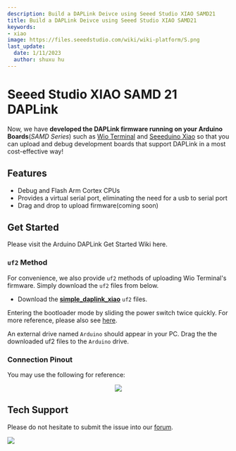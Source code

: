 ```yaml
---
description: Build a DAPLink Deivce using Seeed Studio XIAO SAMD21
title: Build a DAPLink Deivce using Seeed Studio XIAO SAMD21
keywords:
- xiao
image: https://files.seeedstudio.com/wiki/wiki-platform/S.png
last_update:
  date: 1/11/2023
  author: shuxu hu
---
```

# Seeed Studio XIAO SAMD 21 DAPLink

Now, we have **developed the DAPLink firmware running on your Arduino Boards**(*SAMD Series*) such as [Wio Terminal](https://www.seeedstudio.com/Wio-Terminal-p-4509.html) and [Seeeduino Xiao](https://www.seeedstudio.com/Seeeduino-XIAO-Arduino-Microcontroller-SAMD21-Cortex-M0+-p-4426.html) so that you can upload and debug development boards that support DAPLink in a most cost-effective way!

## Features

- Debug and Flash Arm Cortex CPUs
- Provides a virtual serial port, eliminating the need for a usb to serial port
- Drag and drop to upload firmware(coming soon)

## Get Started

Please visit the Arduino DAPLink Get Started Wiki here.

### `uf2` Method

For convenience, we also provide `uf2` methods of uploading Wio Terminal's firmware. Simply download the `uf2` files from below.

- Download the [**simple_daplink_xiao**](http://files.seeedstudio.com/wiki/Seeeduino-XIAO/res/simple_daplink_xiao.uf2) `uf2` files.

Entering the bootloader mode by sliding the power switch twice quickly. For more reference, please also see [here](https://wiki.seeedstudio.com/Wio-Terminal-Getting-Started/#faq).

An external drive named `Arduino` should appear in your PC. Drag the the downloaded uf2 files to the `Arduino` drive.

### Connection Pinout

You may use the following for reference:

<div align="center"><img src="https://files.seeedstudio.com/wiki/DAPLink/daplink-xiao.jpg" /></div>


## Tech Support

Please do not hesitate to submit the issue into our [forum](https://forum.seeedstudio.com/).
<br />
<p style={{textAlign: 'center'}}><a href="https://www.seeedstudio.com/act-4.html?utm_source=wiki&utm_medium=wikibanner&utm_campaign=newproducts" target="_blank"><img src="https://files.seeedstudio.com/wiki/Wiki_Banner/new_product.jpg" /></a></p>